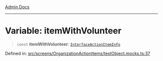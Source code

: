[Admin Docs](/)

***

# Variable: itemWithVolunteer

> `const` **itemWithVolunteer**: [`InterfaceActionItemInfo`](../../../../utils/interfaces/interfaces/InterfaceActionItemInfo.md)

Defined in: [src/screens/OrganizationActionItems/testObject.mocks.ts:37](https://github.com/Aad1tya27/talawa-admin/blob/dd4a08e622d0fa38bcf9758a530e8cdf917dbac8/src/screens/OrganizationActionItems/testObject.mocks.ts#L37)
